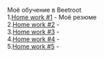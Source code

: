 Моё обучение в Beetroot
<br>
1.<a href="https://kazik-man.github.io/homework1/">Home work #1</a> - Моё резюме<br>
2.<a href="">Home work #2</a> - <br>
3.<a href="">Home work #3</a> - <br>
4.<a href="">Home work #4</a> - <br>
5.<a href="">Home work #5</a> - <br>
